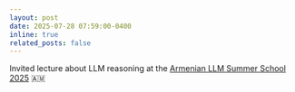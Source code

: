 ```yaml
---
layout: post
date: 2025-07-28 07:59:00-0400
inline: true
related_posts: false
---
```


 Invited lecture about LLM reasoning at the [Armenian LLM Summer School 2025](https://www.youtube.com/watch?v=uCm-Osfcogk&list=PL6uSmoBKOSuuZsTPc4EHx7HBt3zCvUnY4&index=3) :armenia: 
